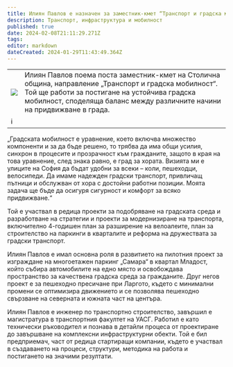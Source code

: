 ```yaml
---
title: Илиян Павлов е назначен за заместник-кмет “Транспорт и градска мобилност”
description: Транспорт, инфраструктура и мобилност
published: true
date: 2024-02-08T21:11:29.271Z
tags: 
editor: markdown
dateCreated: 2024-01-29T11:43:49.364Z
---
```


<!--следващ пост--> 
<div class="table-responsive"><table style="width:100%"><tr>
<td><img src="https://www.sofia.bg/documents/20121/45052776/2024-01-29-%D0%98%D0%BB%D0%B8%D1%8F%D0%BD+%D0%9F%D0%B0%D0%B2%D0%BB%D0%BE%D0%B2.jpg/74e887ad-7ede-08c6-682c-0929a69a1552"></td>
<td>  
  Илиян Павлов поема поста заместник-кмет на Столична община, направление „Транспорт и градска мобилност“. Той ще работи за постигане на устойчива градска мобилност, споделяща баланс между различните начини на придвижване в града.</td></tr>
  <td colspan=2 >ℹ️ </td></table></div>
  
  


„Градската мобилност е уравнение, което включва множество компоненти и за да бъде решено, то трябва да има общи усилия, синхрон в процесите и прозрачност към гражданите, защото в края на това уравнение, след знака равно, е град за хората. Визията ми е улиците на София да бъдат удобни за всеки – коли, пешеходци, велосипеди. Да имаме надежден градски транспорт, привличащ пътници и обслужван от хора с достойни работни позиции. Моята задача ще бъде да осигуря сигурност и комфорт за всяко придвижване.“

Той е участвал в редица проекти за подобряване на градската среда и разработване на стратегии и проекти за модернизиране на транспорта, включително 4-годишен план за разширение на велоалеите, план за строителство на паркинги в кварталите и реформа на дружествата за градски транспорт.

Илиян Павлов е имал основна роля в развитието на пилотния проект за изграждане на многоетажен паркинг „Самара“ в квартал Младост, който събира автомобилите на едно място и освобождава пространство за качествена градска среда за гражданите. Друг негов проект е за пешеходно пресичане при Ларгото, където с минимални промени се оптимизира движението и се позволява пешеходно свързване на северната и южната част на центъра.

Илиян Павлов е инженер по транспортно строителство, завършил е магистратура в транспортния факултет на УАСГ. Работил е като технически ръководител и познава в детайли процеса от проектиране до завършване на комплексни инфраструктурни обекти. Той е бил  предприемач, част от редица стартиращи компании, където е участвал в създаването на процеси, структури, методика на работа и постигането на значими резултати.